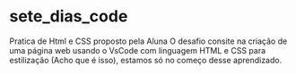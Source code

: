 # sete_dias_code
Pratica de Html e CSS proposto pela Aluna
O desafio consite na criação de uma página web usando o VsCode com linguagem HTML e CSS para estilização (Acho que é isso), estamos só no começo desse aprendizado.
